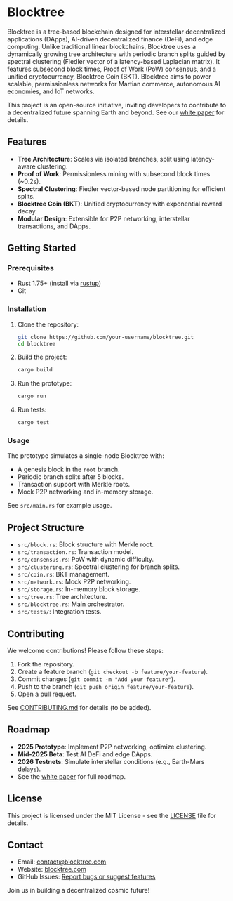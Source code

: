 # Blocktree

Blocktree is a tree-based blockchain designed for interstellar decentralized applications (DApps), AI-driven decentralized finance (DeFi), and edge computing. Unlike traditional linear blockchains, Blocktree uses a dynamically growing tree architecture with periodic branch splits guided by spectral clustering (Fiedler vector of a latency-based Laplacian matrix). It features subsecond block times, Proof of Work (PoW) consensus, and a unified cryptocurrency, Blocktree Coin (BKT). Blocktree aims to power scalable, permissionless networks for Martian commerce, autonomous AI economies, and IoT networks.

This project is an open-source initiative, inviting developers to contribute to a decentralized future spanning Earth and beyond. See our [white paper](https://blocktree.com/whitepaper) for details.

## Features
- **Tree Architecture**: Scales via isolated branches, split using latency-aware clustering.
- **Proof of Work**: Permissionless mining with subsecond block times (~0.2s).
- **Spectral Clustering**: Fiedler vector-based node partitioning for efficient splits.
- **Blocktree Coin (BKT)**: Unified cryptocurrency with exponential reward decay.
- **Modular Design**: Extensible for P2P networking, interstellar transactions, and DApps.

## Getting Started

### Prerequisites
- Rust 1.75+ (install via [rustup](https://rustup.rs/))
- Git

### Installation
1. Clone the repository:
   ```bash
   git clone https://github.com/your-username/blocktree.git
   cd blocktree
   ```
2. Build the project:
   ```bash
   cargo build
   ```
3. Run the prototype:
   ```bash
   cargo run
   ```
4. Run tests:
   ```bash
   cargo test
   ```

### Usage
The prototype simulates a single-node Blocktree with:
- A genesis block in the `root` branch.
- Periodic branch splits after 5 blocks.
- Transaction support with Merkle roots.
- Mock P2P networking and in-memory storage.

See `src/main.rs` for example usage.

## Project Structure
- `src/block.rs`: Block structure with Merkle root.
- `src/transaction.rs`: Transaction model.
- `src/consensus.rs`: PoW with dynamic difficulty.
- `src/clustering.rs`: Spectral clustering for branch splits.
- `src/coin.rs`: BKT management.
- `src/network.rs`: Mock P2P networking.
- `src/storage.rs`: In-memory block storage.
- `src/tree.rs`: Tree architecture.
- `src/blocktree.rs`: Main orchestrator.
- `src/tests/`: Integration tests.

## Contributing
We welcome contributions! Please follow these steps:
1. Fork the repository.
2. Create a feature branch (`git checkout -b feature/your-feature`).
3. Commit changes (`git commit -m "Add your feature"`).
4. Push to the branch (`git push origin feature/your-feature`).
5. Open a pull request.

See [CONTRIBUTING.md](CONTRIBUTING.md) for details (to be added).

## Roadmap
- **2025 Prototype**: Implement P2P networking, optimize clustering.
- **Mid-2025 Beta**: Test AI DeFi and edge DApps.
- **2026 Testnets**: Simulate interstellar conditions (e.g., Earth-Mars delays).
- See the [white paper](https://blocktree.com/whitepaper) for full roadmap.

## License
This project is licensed under the MIT License - see the [LICENSE](LICENSE) file for details.

## Contact
- Email: contact@blocktree.com
- Website: [blocktree.com](https://blocktree.com)
- GitHub Issues: [Report bugs or suggest features](https://github.com/your-username/blocktree/issues)

Join us in building a decentralized cosmic future!